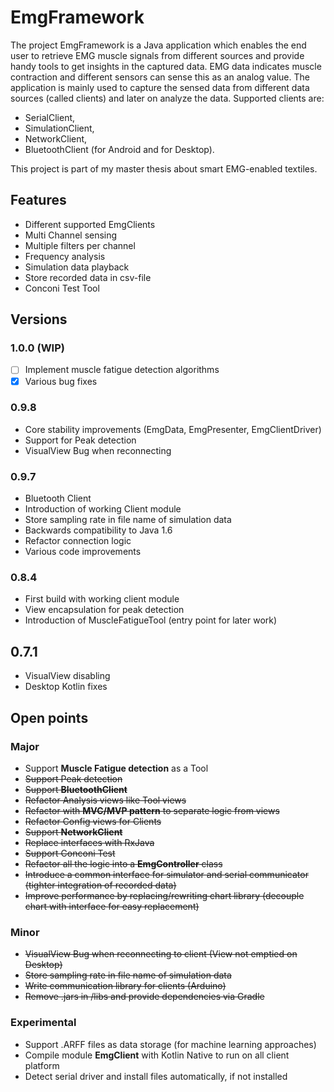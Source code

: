 # EmgFramework
The project EmgFramework is a Java application which enables the end user to retrieve EMG muscle signals from different sources
and provide handy tools to get insights in the captured data. EMG data indicates muscle contraction and different
sensors can sense this as an analog value. The application is mainly used to capture the sensed data from different
data sources (called clients) and later on analyze the data.
Supported clients are:
* SerialClient,
* SimulationClient,
* NetworkClient,
* BluetoothClient (for Android and for Desktop).

This project is part of my master thesis about smart EMG-enabled textiles. 

## Features

* Different supported EmgClients
* Multi Channel sensing
* Multiple filters per channel
* Frequency analysis
* Simulation data playback
* Store recorded data in csv-file
* Conconi Test Tool

## Versions

### 1.0.0 (WIP)
-[ ] Implement muscle fatigue detection algorithms
-[x] Various bug fixes

### 0.9.8
* Core stability improvements (EmgData, EmgPresenter, EmgClientDriver)
* Support for Peak detection
* VisualView Bug when reconnecting

### 0.9.7
* Bluetooth Client
* Introduction of working Client module
* Store sampling rate in file name of simulation data
* Backwards compatibility to Java 1.6
* Refactor connection logic
* Various code improvements

### 0.8.4
* First build with working client module
* View encapsulation for peak detection
* Introduction of MuscleFatigueTool (entry point for later work)

## 0.7.1
* VisualView disabling
* Desktop Kotlin fixes

## Open points

### Major
* Support **Muscle Fatigue detection** as a Tool
* ~~Support Peak detection~~
* ~~Support **BluetoothClient**~~
* ~~Refactor Analysis views like Tool views~~
* ~~Refactor with **MVC/MVP pattern** to separate logic from views~~
* ~~Refactor Config views for Clients~~
* ~~Support **NetworkClient**~~
* ~~Replace interfaces with RxJava~~
* ~~Support Conconi Test~~
* ~~Refactor all the logic into a **EmgController** class~~
* ~~Introduce a common interface for simulator and serial communicator (tighter integration of recorded data)~~
* ~~Improve performance by replacing/rewriting chart library (decouple chart with interface for easy replacement)~~

### Minor
* ~~VisualView Bug when reconnecting to client (View not emptied on Desktop)~~
* ~~Store sampling rate in file name of simulation data~~
* ~~Write communication library for clients (Arduino)~~
* ~~Remove .jars in /libs and provide dependencies via Gradle~~

### Experimental
* Support .ARFF files as data storage (for machine learning approaches)
* Compile module **EmgClient** with Kotlin Native to run on all client platform
* Detect serial driver and install files automatically, if not installed
